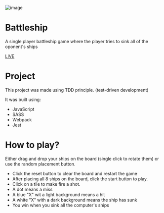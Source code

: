 ![image](https://user-images.githubusercontent.com/95282692/151598419-570f739e-2e87-43d9-80bd-5863d00eef57.png)

# Battleship

A single player battleship game where the player tries to sink all of the oponent's ships

[LIVE](https://furiousluck.github.io/BattleShip/dist/index.html)

# Project

This project was made using TDD principle. (test-driven development)

It was built using:

- JavaScript
- SASS
- Webpack
- Jest

# How to play?

Either drag and drop your ships on the board (single click to rotate them) or use the random placement button.

- Click the reset button to clear the board and restart the game
- After placing all 8 ships on the board, click the start button to play.
- Click on a tile to make fire a shot.
- A dot means a miss
- A blue "X" wit a light background means a hit
- A white "X" with a dark background means the ship has sunk
- You win when you sink all the computer's ships
